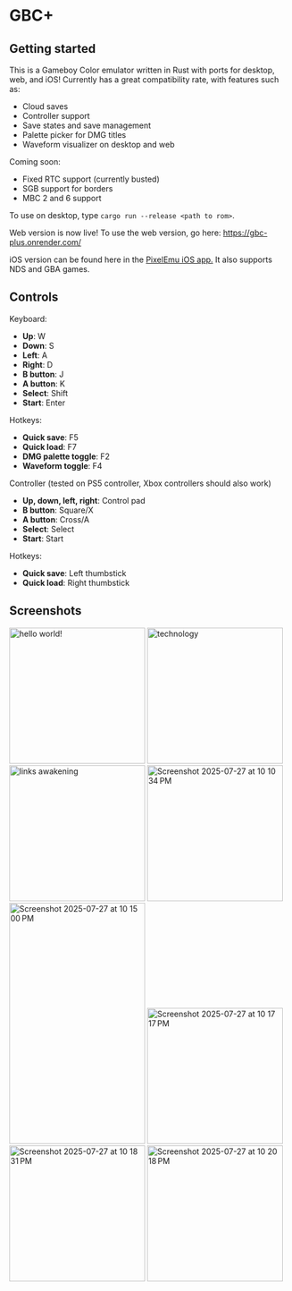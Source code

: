 # GBC+

## Getting started

This is a Gameboy Color emulator written in Rust with ports for desktop, web, and iOS! Currently has a great compatibility rate, with features such as:

- Cloud saves
- Controller support
- Save states and save management
- Palette picker for DMG titles
- Waveform visualizer on desktop and web

Coming soon:

- Fixed RTC support (currently busted)
- SGB support for borders
- MBC 2 and 6 support

To use on desktop, type `cargo run --release <path to rom>`.

Web version is now live! To use the web version, go here: https://gbc-plus.onrender.com/

iOS version can be found here in the <a href="https://github.com/annethereshewent/PixelEmu">PixelEmu iOS app.</a> It also supports NDS and GBA games.

## Controls

Keyboard:

- **Up**: W
- **Down**: S
- **Left**: A
- **Right**: D
- **B button**: J
- **A button**: K
- **Select**: Shift
- **Start**: Enter

Hotkeys:

- **Quick save**: F5
- **Quick load**: F7
- **DMG palette toggle**: F2
- **Waveform toggle**: F4


Controller (tested on PS5 controller, Xbox controllers should also work)

- **Up, down, left, right**: Control pad
- **B button**: Square/X
- **A button**: Cross/A
- **Select**: Select
- **Start**: Start

Hotkeys:

- **Quick save**: Left thumbstick
- **Quick load**: Right thumbstick

## Screenshots

<img width="243" alt="hello world!" src="https://github.com/user-attachments/assets/c590aa85-a857-44ce-b0b4-1dc4fa9a98ef" />
<img width="243" alt="technology" src="https://github.com/user-attachments/assets/9557a837-9d1b-49e3-b482-a8a660a20d0b" />
<img width="243" alt="links awakening" src="https://github.com/user-attachments/assets/d3713078-4a3e-47ec-be62-eeb4839e6bcc" />
<img width="243" alt="Screenshot 2025-07-27 at 10 10 34 PM" src="https://github.com/user-attachments/assets/4a57b16d-ee51-435e-ba7e-0594a0c88949" />
<img width="243" height="431" alt="Screenshot 2025-07-27 at 10 15 00 PM" src="https://github.com/user-attachments/assets/385c299d-60ca-4332-aac4-262d58ef1b96" />
<img width="243" alt="Screenshot 2025-07-27 at 10 17 17 PM" src="https://github.com/user-attachments/assets/2d37b003-5cab-4556-a4e7-0aa9a1f3959d" />
<img width="243" alt="Screenshot 2025-07-27 at 10 18 31 PM" src="https://github.com/user-attachments/assets/efa5088e-25af-4430-ba23-7ead114020d0" />
<img width="243" alt="Screenshot 2025-07-27 at 10 20 18 PM" src="https://github.com/user-attachments/assets/3bec3558-bc85-4ea6-a825-8d84da497c4e" />


